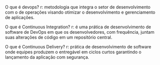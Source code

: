 O que é devops?
r: metodologia que integra o setor de
desenvolvimento com o de operações
visando otimizar o desenvolvimento e gerenciamento
de aplicações.

O que é Continuous Integration?
r: é uma prática de desenvolvimento de 
software de DevOps em que os desenvolvedores, com frequência,
juntam suas alterações de código em um 
repositório central.

O que é Continuous Delivery?
r: prática de desenvolvimento de software
onde equipes produzem o entregável em
ciclos curtos garantindo o lançamento da
aplicação com segurança.

